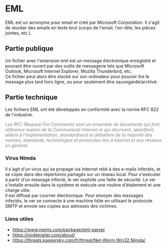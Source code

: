 # EML

EML est un acronyme pour email et créé par Microsoft Corporation. Il s'agit de stocker des emails en texte brut (corps de l'email, l'en-tête, les pièces jointes, etc.). 

## Partie publique

Un fichier avec l'extension eml est un message électronique enregistré et pouvant être ouvert par des outils de messagerie tels que Microsoft Outlook, Microsoft Internet Explorer, Mozilla Thunderbird, etc. <br />
Ce fichier peut alors être stocké sur son ordinateur pour pouvoir lire le message plus tard hors ligne, ou pour seulement être sauvegardé/archivé. 

## Partie technique

Les fichiers EML ont été développés en conformité avec la norme RFC 822 de l'industrie. 

<span style="color:grey;font-style:italic">Les RFC (Request For Comments) sont un ensemble de documents qui font référence auprès de la Communauté Internet et qui décrivent, spécifient, aident à l'implémentation, standardisent et débattent de la majorité des normes, standards, technologies et protocoles liés à Internet et aux réseaux en général. </span>


### Virus Nimda

Il s'agit d'un virus qui se propage via Internet relié à des e-mails infectés, et se copie dans des répertoires partagés sur un réseau local. Pour s'exécuter à partir d'un message infecté, le ver exploite une faille de sécurité. Le ver s'installe ensuite dans le système et exécute une routine d'étalement et une charge utile. <br>
Il est diffusé par courrier électronique. Pour envoyer des messages infectés, le ver se connecte à une machine hôte en utilisant le protocole SMTP et envoie ses copies aux adresses des victimes.

### Liens utiles 

- https://www.npmjs.com/package/eml-parser
- https://nodemailer.com/about/
- https://threats.kaspersky.com/fr/threat/Net-Worm.Win32.Nimda/